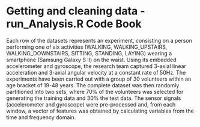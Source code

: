 # Getting and cleaning data - run_Analysis.R Code Book

Each row of the datasets represents an experiment, consisting on a person performing one of six activities (WALKING, WALKING_UPSTAIRS, WALKING_DOWNSTAIRS, SITTING, STANDING, LAYING) wearing a smartphone (Samsung Galaxy S II) on the waist. Using its embedded accelerometer and gyroscope, the research team captured 3-axial linear acceleration and 3-axial angular velocity at a constant rate of 50Hz. 
The experiments have been carried out with a group of 30 volunteers within an age bracket of 19-48 years. The complete dataset was then randomly partitioned into two sets, where 70% of the volunteers was selected for generating the training data and 30% the test data.
The sensor signals (accelerometer and gyroscope) were pre-processed and, from each window, a vector of features was obtained by calculating variables from the time and frequency domain.
